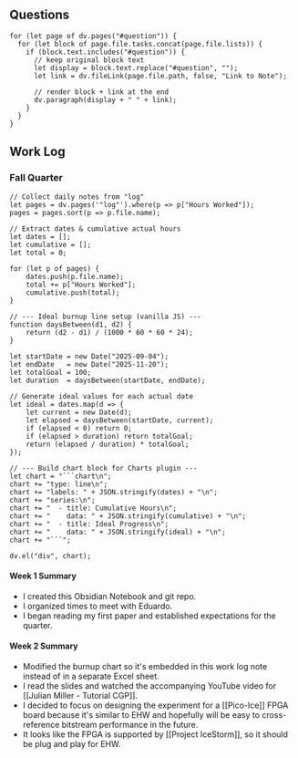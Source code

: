 ## Questions
```dataviewjs
for (let page of dv.pages("#question")) {
  for (let block of page.file.tasks.concat(page.file.lists)) {
    if (block.text.includes("#question")) {
      // keep original block text
      let display = block.text.replace("#question", "");
      let link = dv.fileLink(page.file.path, false, "Link to Note");

      // render block + link at the end
      dv.paragraph(display + " " + link);
    }
  }
}
```
## Work Log

### Fall Quarter

```dataviewjs
// Collect daily notes from "log"
let pages = dv.pages('"log"').where(p => p["Hours Worked"]);
pages = pages.sort(p => p.file.name);

// Extract dates & cumulative actual hours
let dates = [];
let cumulative = [];
let total = 0;

for (let p of pages) {
    dates.push(p.file.name);
    total += p["Hours Worked"];
    cumulative.push(total);
}

// --- Ideal burnup line setup (vanilla JS) ---
function daysBetween(d1, d2) {
    return (d2 - d1) / (1000 * 60 * 60 * 24);
}

let startDate = new Date("2025-09-04");
let endDate   = new Date("2025-11-20");
let totalGoal = 100;
let duration  = daysBetween(startDate, endDate);

// Generate ideal values for each actual date
let ideal = dates.map(d => {
    let current = new Date(d);
    let elapsed = daysBetween(startDate, current);
    if (elapsed < 0) return 0;
    if (elapsed > duration) return totalGoal;
    return (elapsed / duration) * totalGoal;
});

// --- Build chart block for Charts plugin ---
let chart = "```chart\n";
chart += "type: line\n";
chart += "labels: " + JSON.stringify(dates) + "\n";
chart += "series:\n";
chart += "  - title: Cumulative Hours\n";
chart += "    data: " + JSON.stringify(cumulative) + "\n";
chart += "  - title: Ideal Progress\n";
chart += "    data: " + JSON.stringify(ideal) + "\n";
chart += "```";

dv.el("div", chart);
```

#### Week 1 Summary

- I created this Obsidian Notebook and git repo.
- I organized times to meet with Eduardo.
- I began reading my first paper and established expectations for the quarter.

#### Week 2 Summary

- Modified the burnup chart so it's embedded in this work log note instead of in a separate Excel sheet.
- I read the slides and watched the accompanying YouTube video for [[Julian Miller - Tutorial CGP]].
- I decided to focus on designing the experiment for a [[Pico-Ice]] FPGA board because it's similar to EHW and hopefully will be easy to cross-reference bitstream performance in the future.
- It looks like the FPGA is supported by [[Project IceStorm]], so it should be plug and play for EHW.